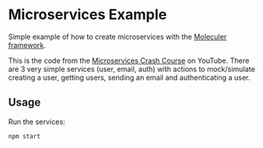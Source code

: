 # Microservices Example

Simple example of how to create microservices with the [Moleculer framework](https://moleculer.services).

This is the code from the [Microservices Crash Course](https://youtu.be/fEDT4lWWe9g) on YouTube. There are 3 very simple services (user, email, auth) with actions to mock/simulate creating a user, getting users, sending an email and authenticating a user.

## Usage

Run the services:

```bash
npm start
```
